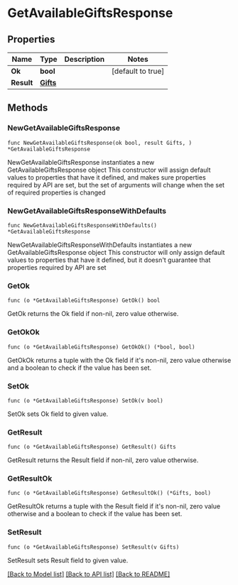 # GetAvailableGiftsResponse

## Properties

Name | Type | Description | Notes
------------ | ------------- | ------------- | -------------
**Ok** | **bool** |  | [default to true]
**Result** | [**Gifts**](Gifts.md) |  | 

## Methods

### NewGetAvailableGiftsResponse

`func NewGetAvailableGiftsResponse(ok bool, result Gifts, ) *GetAvailableGiftsResponse`

NewGetAvailableGiftsResponse instantiates a new GetAvailableGiftsResponse object
This constructor will assign default values to properties that have it defined,
and makes sure properties required by API are set, but the set of arguments
will change when the set of required properties is changed

### NewGetAvailableGiftsResponseWithDefaults

`func NewGetAvailableGiftsResponseWithDefaults() *GetAvailableGiftsResponse`

NewGetAvailableGiftsResponseWithDefaults instantiates a new GetAvailableGiftsResponse object
This constructor will only assign default values to properties that have it defined,
but it doesn't guarantee that properties required by API are set

### GetOk

`func (o *GetAvailableGiftsResponse) GetOk() bool`

GetOk returns the Ok field if non-nil, zero value otherwise.

### GetOkOk

`func (o *GetAvailableGiftsResponse) GetOkOk() (*bool, bool)`

GetOkOk returns a tuple with the Ok field if it's non-nil, zero value otherwise
and a boolean to check if the value has been set.

### SetOk

`func (o *GetAvailableGiftsResponse) SetOk(v bool)`

SetOk sets Ok field to given value.


### GetResult

`func (o *GetAvailableGiftsResponse) GetResult() Gifts`

GetResult returns the Result field if non-nil, zero value otherwise.

### GetResultOk

`func (o *GetAvailableGiftsResponse) GetResultOk() (*Gifts, bool)`

GetResultOk returns a tuple with the Result field if it's non-nil, zero value otherwise
and a boolean to check if the value has been set.

### SetResult

`func (o *GetAvailableGiftsResponse) SetResult(v Gifts)`

SetResult sets Result field to given value.



[[Back to Model list]](../README.md#documentation-for-models) [[Back to API list]](../README.md#documentation-for-api-endpoints) [[Back to README]](../README.md)


